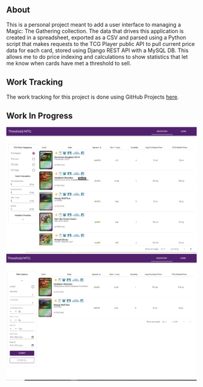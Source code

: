 ## About

This is a personal project meant to add a user interface to managing a Magic: The Gathering collection. The data that drives this application is created in a spreadsheet, exported as a CSV and parsed using a Python script that makes requests to the TCG Player public API to pull current price data for each card, stored using Django REST API with a MySQL DB. This allows me to do price indexing and calculations to show statistics that let me know when cards have met a threshold to sell.

## Work Tracking

The work tracking for this project is done using GitHub Projects [here](https://github.com/corydm92/mtg-management-frontend/projects/1?add_cards_query=is%3Aopen).

## Work In Progress

![Work In Progress](</progress-pictures/threshold-mtg-9-15-2020-(1).PNG>)
![Work In Progress](</progress-pictures/threshold-mtg-9-15-2020-(2).PNG>)
